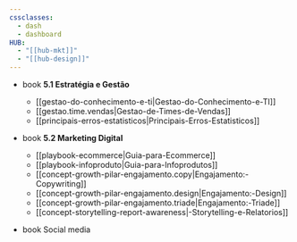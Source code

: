 ```yaml
---
cssclasses:
  - dash
  - dashboard
HUB:
  - "[[hub-mkt]]"
  - "[[hub-design]]"
---
```



- book  **5.1 Estratégia e Gestão**
    - [[gestao-do-conhecimento-e-ti|Gestao-do-Conhecimento-e-TI]]
    - [[gestao.time.vendas|Gestao-de-Times-de-Vendas]]
    - [[principais-erros-estatisticos|Principais-Erros-Estatisticos]]
- book  **5.2 Marketing Digital**
    
    - [[playbook-ecommerce|Guia-para-Ecommerce]]
    - [[playbook-infoproduto|Guia-para-Infoprodutos]]
    - [[concept-growth-pilar-engajamento.copy|Engajamento:-Copywriting]]
    - [[concept-growth-pilar-engajamento.design|Engajamento:-Design]]
    - [[concept-growth-pilar-engajamento.triade|Engajamento:-Triade]]
    - [[concept-storytelling-report-awareness|-Storytelling-e-Relatorios]]
- book Social media
